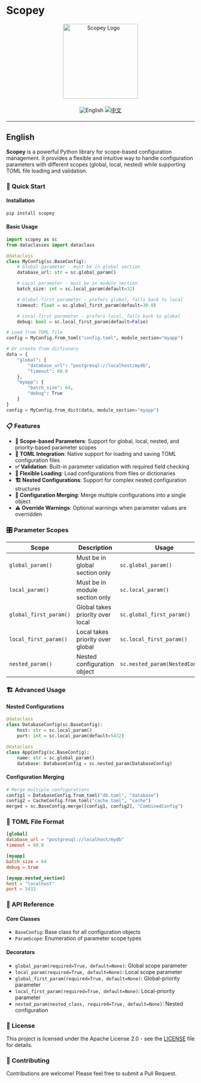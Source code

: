 # Scopey

<div align="center">
  <img src="assets/logo_1.png" alt="Scopey Logo" width="200"/>

  <!-- Language Toggle Badges -->
  <div style="margin: 20px 0;">
    <img src="https://img.shields.io/badge/Language-English-blue?style=for-the-badge&logo=googletranslate&logoColor=white" alt="English" />
    <a href="README.zh.md">
      <img src="https://img.shields.io/badge/Language-中文-red?style=for-the-badge&logo=googletranslate&logoColor=white" alt="中文" />
    </a>
  </div>
</div>

---

## English

**Scopey** is a powerful Python library for scope-based configuration management. It provides a flexible and intuitive way to handle configuration parameters with different scopes (global, local, nested) while supporting TOML file loading and validation.

### 🚀 Quick Start

#### Installation

```bash
pip install scopey
```

#### Basic Usage

```python
import scopey as sc
from dataclasses import dataclass

@dataclass
class MyConfig(sc.BaseConfig):
    # Global parameter - must be in global section
    database_url: str = sc.global_param()

    # Local parameter - must be in module section
    batch_size: int = sc.local_param(default=32)

    # Global-first parameter - prefers global, falls back to local
    timeout: float = sc.global_first_param(default=30.0)

    # Local-first parameter - prefers local, falls back to global
    debug: bool = sc.local_first_param(default=False)

# Load from TOML file
config = MyConfig.from_toml("config.toml", module_section="myapp")

# Or create from dictionary
data = {
    "global": {
        "database_url": "postgresql://localhost/mydb",
        "timeout": 60.0
    },
    "myapp": {
        "batch_size": 64,
        "debug": True
    }
}
config = MyConfig.from_dict(data, module_section="myapp")
```

### 📋 Features

- **🎯 Scope-based Parameters**: Support for global, local, nested, and priority-based parameter scopes
- **📁 TOML Integration**: Native support for loading and saving TOML configuration files
- **✅ Validation**: Built-in parameter validation with required field checking
- **🔧 Flexible Loading**: Load configurations from files or dictionaries
- **🏗️ Nested Configurations**: Support for complex nested configuration structures
- **🔄 Configuration Merging**: Merge multiple configurations into a single object
- **⚠️ Override Warnings**: Optional warnings when parameter values are overridden

### 🎛️ Parameter Scopes

| Scope | Description | Usage |
|-------|-------------|-------|
| `global_param()` | Must be in global section only | `sc.global_param()` |
| `local_param()` | Must be in module section only | `sc.local_param()` |
| `global_first_param()` | Global takes priority over local | `sc.global_first_param()` |
| `local_first_param()` | Local takes priority over global | `sc.local_first_param()` |
| `nested_param()` | Nested configuration object | `sc.nested_param(NestedConfig)` |

### 🏗️ Advanced Usage

#### Nested Configurations

```python
@dataclass
class DatabaseConfig(sc.BaseConfig):
    host: str = sc.local_param()
    port: int = sc.local_param(default=5432)

@dataclass
class AppConfig(sc.BaseConfig):
    name: str = sc.global_param()
    database: DatabaseConfig = sc.nested_param(DatabaseConfig)
```

#### Configuration Merging

```python
# Merge multiple configurations
config1 = DatabaseConfig.from_toml("db.toml", "database")
config2 = CacheConfig.from_toml("cache.toml", "cache")
merged = sc.BaseConfig.merge([config1, config2], "CombinedConfig")
```

### 📄 TOML File Format

```toml
[global]
database_url = "postgresql://localhost/mydb"
timeout = 60.0

[myapp]
batch_size = 64
debug = true

[myapp.nested_section]
host = "localhost"
port = 5432
```

### 🔧 API Reference

#### Core Classes
- `BaseConfig`: Base class for all configuration objects
- `ParamScope`: Enumeration of parameter scope types

#### Decorators
- `global_param(required=True, default=None)`: Global scope parameter
- `local_param(required=True, default=None)`: Local scope parameter
- `global_first_param(required=True, default=None)`: Global-priority parameter
- `local_first_param(required=True, default=None)`: Local-priority parameter
- `nested_param(nested_class, required=True, default=None)`: Nested configuration

### 📝 License

This project is licensed under the Apache License 2.0 - see the [LICENSE](LICENSE) file for details.

### 🤝 Contributing

Contributions are welcome! Please feel free to submit a Pull Request.